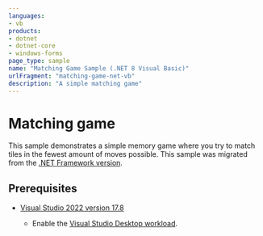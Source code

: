 ```yaml
---
languages:
- vb
products:
- dotnet
- dotnet-core
- windows-forms
page_type: sample
name: "Matching Game Sample (.NET 8 Visual Basic)"
urlFragment: "matching-game-net-vb"
description: "A simple matching game"
---
```

# Matching game

This sample demonstrates a simple memory game where you try to match tiles in the fewest amount of moves possible. This sample was migrated from the [.NET Framework version](https://github.com/dotnet/samples/tree/main/windowsforms/matching-game/net45/vb).

## Prerequisites

- [Visual Studio 2022 version 17.8](https://visualstudio.microsoft.com/downloads/?utm_medium=microsoft&utm_source=learn.microsoft.com&utm_campaign=inline+link&utm_content=download+vs2022+desktopguide+winforms+migration)

  - Enable the [Visual Studio Desktop workload](https://docs.microsoft.com/visualstudio/install/modify-visual-studio?view=vs-2022&preserve-view=true#modify-workloads).

